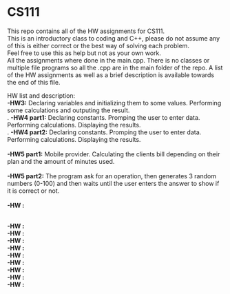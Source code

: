 # CS111

This repo contains all of the HW assignments for CS111.  
This is an introductory class to coding and C++, please do not assume any of this is either correct or the best way of solving each problem.   
Feel free to use this as help but not as your own work.  
All the assignments where done in the main.cpp. There is no classes or multiple file programs so all the .cpp are in the main folder of the repo.
A list of the HW assignments as well as a brief description is available towards the end of this file.  
  
    
      
HW list and description:  
<b>-HW3:</b> Declaring variables and initializing them to some values. Performing some calculations and outputing the result.
</br>. 
<b>-HW4 part1:</b> Declaring constants. Promping the user to enter data. Performing calculations. Displaying the results. 
</br>. 
<b>-HW4 part2:</b> Declaring constants. Promping the user to enter data. Performing calculations. Displaying the results.  
</br>
<b>-HW5 part1:</b> Mobile provider. Calculating the clients bill depending on their plan and the amount of minutes used.  
</br>
<b>-HW5 part2:</b> The program ask for an operation, then generates 3 random numbers (0-100) and then waits until the user enters the answer to show if it is correct or not.  
</br>
<b>-HW :</b>

</br>
<b>-HW :</b>
</br>
<b>-HW :</b>
</br>
<b>-HW :</b>
</br>
<b>-HW :</b>
</br>
<b>-HW :</b>
</br>
<b>-HW :</b>
</br>
<b>-HW :</b>
</br>
<b>-HW :</b>





</br>
<b>-HW :</b>
